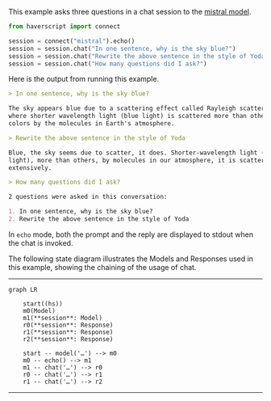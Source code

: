 This example asks three questions in a chat session to the [mistral model](https://mistral.ai/news/announcing-mistral-7b/).

```python
from haverscript import connect

session = connect("mistral").echo()
session = session.chat("In one sentence, why is the sky blue?")
session = session.chat("Rewrite the above sentence in the style of Yoda")
session = session.chat("How many questions did I ask?")
```

Here is the output from running this example.

```markdown
> In one sentence, why is the sky blue?

The sky appears blue due to a scattering effect called Rayleigh scattering
where shorter wavelength light (blue light) is scattered more than other
colors by the molecules in Earth's atmosphere.

> Rewrite the above sentence in the style of Yoda

Blue, the sky seems due to scatter, it does. Shorter-wavelength light (blue
light), more than others, by molecules in our atmosphere, it is scattered
extensively.

> How many questions did I ask?

2 questions were asked in this conversation:

1. In one sentence, why is the sky blue?
2. Rewrite the above sentence in the style of Yoda
```

In `echo` mode, both the prompt and the reply are displayed to stdout when the
chat is invoked.

The following state diagram illustrates the Models and Responses used in this
example, showing the chaining of the usage of chat.

----

```mermaid
graph LR

    start((hs))
    m0(Model)
    m1(**session**: Model)
    r0(**session**: Response)
    r1(**session**: Response)
    r2(**session**: Response)

    start -- model('…') --> m0
    m0 -- echo() --> m1
    m1 -- chat('…') --> r0
    r0 -- chat('…') --> r1
    r1 -- chat('…') --> r2
```

----